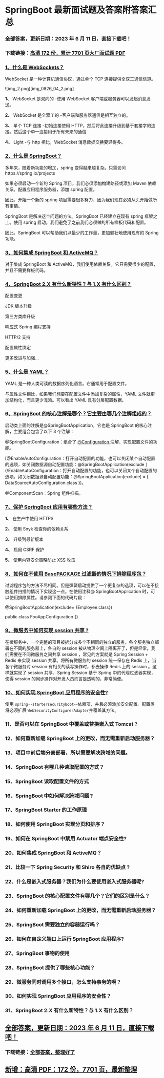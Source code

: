 # SpringBoot 最新面试题及答案附答案汇总

### 全部答案，更新日期：2023 年 6 月 11 日，直接下载吧！

### 下载链接：[高清 172 份，累计 7701 页大厂面试题 PDF](https://gitlab.gaorta.com/devteam/learning-journey/study-materials-collection/-/tree/master/docs/index.md)

### [1、什么是 WebSockets？](https://gitlab.gaorta.com/devteam/learning-journey/study-materials-collection/-/tree/master/docs/SpringBoot/SpringBoot最新面试题及答案附答案汇总.md#1什么是websockets)

WebSocket 是一种计算机通信协议，通过单个 TCP 连接提供全双工通信信道。

![img_2.png][img_0826_04_2.png]

**1、** WebSocket 是双向的 -使用 WebSocket 客户端或服务器可以发起消息发送。

**2、** WebSocket 是全双工的 -客户端和服务器通信是相互独立的。

**3、** 单个 TCP 连接 -初始连接使用 HTTP，然后将此连接升级到基于套接字的连接。然后这个单一连接用于所有未来的通信

**4、** Light -与 http 相比，WebSocket 消息数据交换要轻得多。

### [2、什么是 SpringBoot？](https://gitlab.gaorta.com/devteam/learning-journey/study-materials-collection/-/tree/master/docs/SpringBoot/SpringBoot最新面试题及答案附答案汇总.md#2什么是springboot)

多年来，随着新功能的增加，spring 变得越来越复杂。只需访问https://spring.io/projects

如果必须启动一个新的 Spring 项目，我们必须添加构建路径或添加 Maven 依赖关系，配置应用程序服务器，添加 spring 配置。

因此，开始一个新的 spring 项目需要很多努力，因为我们现在必须从头开始做所有事情。

SpringBoot 是解决这个问题的方法。SpringBoot 已经建立在现有 spring 框架之上。使用 spring 启动，我们避免了之前我们必须做的所有样板代码和配置。

因此，SpringBoot 可以帮助我们以最少的工作量，更加健壮地使用现有的 Spring 功能。

### [3、如何集成 SpringBoot 和 ActiveMQ？](https://gitlab.gaorta.com/devteam/learning-journey/study-materials-collection/-/tree/master/docs/SpringBoot/SpringBoot最新面试题及答案附答案汇总.md#3如何集成-springboot-和-activemq)

对于集成 SpringBoot 和 ActiveMQ，我们使用依赖关系。它只需要很少的配置，并且不需要样板代码。

### [4、SpringBoot 2.X 有什么新特性？与 1.X 有什么区别？](https://gitlab.gaorta.com/devteam/learning-journey/study-materials-collection/-/tree/master/docs/SpringBoot/SpringBoot最新面试题及答案附答案汇总.md#4springboot-2x-有什么新特性与-1x-有什么区别)

配置变更

JDK 版本升级

第三方类库升级

响应式 Spring 编程支持

HTTP/2 支持

配置属性绑定

更多改进与加强…

### [5、什么是 YAML？](https://gitlab.gaorta.com/devteam/learning-journey/study-materials-collection/-/tree/master/docs/SpringBoot/SpringBoot最新面试题及答案附答案汇总.md#5什么是yaml)

YAML 是一种人类可读的数据序列化语言。它通常用于配置文件。

与属性文件相比，如果我们想要在配置文件中添加复杂的属性，YAML 文件就更加结构化，而且更少混淆。可以看出 YAML 具有分层配置数据。

### [6、SpringBoot 的核心注解是哪个？它主要由哪几个注解组成的？](https://gitlab.gaorta.com/devteam/learning-journey/study-materials-collection/-/tree/master/docs/SpringBoot/SpringBoot最新面试题及答案附答案汇总.md#6springboot-的核心注解是哪个它主要由哪几个注解组成的)

启动类上面的注解是@SpringBootApplication，它也是 SpringBoot 的核心注解，主要组合包含了以下 3 个注解：

@SpringBootConfiguration：组合了 [@Configuration ](/Configuration) 注解，实现配置文件的功能。

[@EnableAutoConfiguration：打开自动配置的功能，也可以关闭某个自动配置的选项，如关闭数据源自动配置功能：@SpringBootApplication(exclude ](/EnableAutoConfiguration：打开自动配置的功能，也可以关闭某个自动配置的选项，如关闭数据源自动配置功能：@SpringBootApplication(exclude) = { DataSourceAutoConfiguration.class })。

@ComponentScan：Spring 组件扫描。

### [7、保护 SpringBoot 应用有哪些方法？](https://gitlab.gaorta.com/devteam/learning-journey/study-materials-collection/-/tree/master/docs/SpringBoot/SpringBoot最新面试题及答案附答案汇总.md#7保护-springboot-应用有哪些方法)

**1、** 在生产中使用 HTTPS

**2、** 使用 Snyk 检查你的依赖关系

**3、** 升级到最新版本

**4、** 启用 CSRF 保护

**5、** 使用内容安全策略防止 XSS 攻击

### [8、如何在不使用 BasePACKAGE 过滤器的情况下排除程序包？](https://gitlab.gaorta.com/devteam/learning-journey/study-materials-collection/-/tree/master/docs/SpringBoot/SpringBoot最新面试题及答案附答案汇总.md#8如何在不使用basepackage过滤器的情况下排除程序包)

过滤程序包的方法不尽相同。但是弹簧启动提供了一个更复杂的选项，可以在不接触组件扫描的情况下实现这一点。在使用注释@ SpringBootApplication 时，可以使用排除属性。请参阅下面的代码片段：

@SpringBootApplication(exclude= {Employee.class})

public class FooAppConfiguration {}

### [9、微服务中如何实现 session 共享 ?](https://gitlab.gaorta.com/devteam/learning-journey/study-materials-collection/-/tree/master/docs/SpringBoot/SpringBoot最新面试题及答案附答案汇总.md#9微服务中如何实现-session-共享-)

在微服务中，一个完整的项目被拆分成多个不相同的独立的服务，各个服务独立部署在不同的服务器上，各自的 session 被从物理空间上隔离开了，但是经常，我们需要在不同微服务之间共享 session ，常见的方案就是 Spring Session + Redis 来实现 session 共享。将所有微服务的 session 统一保存在 Redis 上，当各个微服务对 session 有相关的读写操作时，都去操作 Redis 上的 session 。这样就实现了 session 共享，Spring Session 基于 Spring 中的代理过滤器实现，使得 session 的同步操作对开发人员而言是透明的，非常简便。

### [10、如何实现 SpringBoot 应用程序的安全性?](https://gitlab.gaorta.com/devteam/learning-journey/study-materials-collection/-/tree/master/docs/SpringBoot/SpringBoot最新面试题及答案附答案汇总.md#10如何实现-springboot应用程序的安全性)

使用 `spring--startersecurityboot`--依赖项，并且必须添加安全配置。配置类将必须扩展 `WebSecurityConfigurerAdapter`并覆盖其方法。

### 11、是否可以在 SpringBoot 中覆盖或替换嵌入式 Tomcat？

### 12、如何重新加载 SpringBoot 上的更改，而无需重新启动服务器？

### 13、项目中前后端分离部署，所以需要解决跨域的问题。

### 14、SpringBoot 有哪几种读取配置的方式？

### 15、SpringBoot 读取配置文件的方式

### 16、SpringBoot 中如何解决跨域问题 ?

### 17、SpringBoot Starter 的工作原理

### 18、如何使用 SpringBoot 实现分页和排序？

### 19、如何在 SpringBoot 中禁用 Actuator 端点安全性?

### 20、如何集成 SpringBoot 和 ActiveMQ？

### 21、比较一下 Spring Security 和 Shiro 各自的优缺点 ?

### 22、什么是嵌入式服务器？我们为什么要使用嵌入式服务器呢?

### 23、SpringBoot 的核心配置文件有哪几个？它们的区别是什么？

### 24、如何重新加载 SpringBoot 上的更改，而无需重新启动服务器？

### 25、SpringBoot 需要独立的容器运行吗？

### 26、如何在自定义端口上运行 SpringBoot 应用程序?

### 27、SpringBoot 事物的使用

### 28、SpringBoot 提供了哪些核心功能？

### 29、微服务同时调用多个接口，怎么支持事务的啊？

### 30、如何实现 SpringBoot 应用程序的安全性？

### 31、SpringBoot 2.X 有什么新特性？与 1.X 有什么区别？

## [全部答案，更新日期：2023 年 6 月 11 日，直接下载吧！](https://gitlab.gaorta.com/devteam/learning-journey/study-materials-collection/-/tree/master/docs/daan.md)

### 下载链接：[全部答案，整理好了](https://gitlab.gaorta.com/devteam/learning-journey/study-materials-collection/-/tree/master/docs/daan.md)

## [新增：高清 PDF：172 份，7701 页，最新整理](https://gitlab.gaorta.com/devteam/learning-journey/study-materials-collection/-/tree/master/docs/daan.md)
